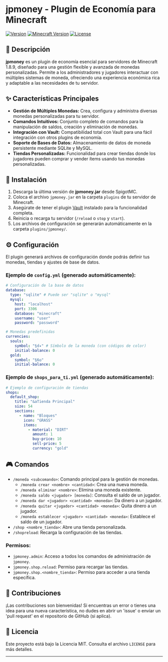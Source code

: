 # jpmoney - Plugin de Economía para Minecraft

[![Version](https://img.shields.io/badge/version-1.0-blue.svg)](https://www.spigotmc.org/resources/jpmoney.XXXXX/)
[![Minecraft Version](https://img.shields.io/badge/minecraft-1.8.9-green.svg)](https://www.spigotmc.org/wiki/spigot-1-8-9-api/)
[![License](https://img.shields.io/badge/license-MIT-brightgreen.svg)](https://opensource.org/licenses/MIT)

## 📝 Descripción

**jpmoney** es un plugin de economía esencial para servidores de Minecraft 1.8.9, diseñado para una gestión flexible y avanzada de monedas personalizadas. Permite a los administradores y jugadores interactuar con múltiples sistemas de moneda, ofreciendo una experiencia económica rica y adaptable a las necesidades de tu servidor.

## ✨ Características Principales

*   **Gestión de Múltiples Monedas:** Crea, configura y administra diversas monedas personalizadas para tu servidor.
*   **Comandos Intuitivos:** Conjunto completo de comandos para la manipulación de saldos, creación y eliminación de monedas.
*   **Integración con Vault:** Compatibilidad total con Vault para una fácil integración con otros plugins de economía.
*   **Soporte de Bases de Datos:** Almacenamiento de datos de moneda persistente mediante SQLite y MySQL.
*   **Tiendas Personalizadas:** Funcionalidad para crear tiendas donde los jugadores pueden comprar y vender ítems usando tus monedas personalizadas.

## 🚀 Instalación

1.  Descarga la última versión de **jpmoney.jar** desde SpigotMC.
2.  Coloca el archivo `jpmoney.jar` en la carpeta `plugins` de tu servidor de Minecraft.
3.  Asegúrate de tener el plugin [Vault](https://www.spigotmc.org/resources/vault.34315/) instalado para la funcionalidad completa.
4.  Reinicia o recarga tu servidor (`/reload` o `stop` y `start`).
5.  Los archivos de configuración se generarán automáticamente en la carpeta `plugins/jpmoney/`.

## ⚙️ Configuración

El plugin generará archivos de configuración donde podrás definir tus monedas, tiendas y ajustes de base de datos.

### Ejemplo de `config.yml` (generado automáticamente):

```yaml
# Configuración de la base de datos
database:
  type: "sqlite" # Puede ser "sqlite" o "mysql"
  mysql:
    host: "localhost"
    port: 3306
    database: "minecraft"
    username: "user"
    password: "password"

# Monedas predefinidas
currencies:
  souls:
    symbol: "§d✦" # Símbolo de la moneda (con códigos de color)
    initial-balance: 0
  gold:
    symbol: "§6◎"
    initial-balance: 0
```

### Ejemplo de `shops_para_ti.yml` (generado automáticamente):

```yaml
# Ejemplo de configuración de tiendas
shops:
  default_shop:
    title: "&aTienda Principal"
    size: 54
    sections:
      - name: "Bloques"
        icon: "GRASS"
        items:
          - material: "DIRT"
            amount: 1
            buy-price: 10
            sell-price: 5
            currency: "gold"
```

## 🎮 Comandos

*   `/moneda <subcomando>`: Comando principal para la gestión de monedas.
    *   `/moneda crear <nombre> <cantidad>`: Crea una nueva moneda.
    *   `/moneda eliminar <nombre>`: Elimina una moneda existente.
    *   `/moneda saldo <jugador> [moneda]`: Consulta el saldo de un jugador.
    *   `/moneda dar <jugador> <cantidad> <moneda>`: Da dinero a un jugador.
    *   `/moneda quitar <jugador> <cantidad> <moneda>`: Quita dinero a un jugador.
    *   `/moneda establecer <jugador> <cantidad> <moneda>`: Establece el saldo de un jugador.
*   `/shop <nombre_tienda>`: Abre una tienda personalizada.
*   `/shopreload`: Recarga la configuración de las tiendas.

### Permisos:

*   `jpmoney.admin`: Acceso a todos los comandos de administración de `jpmoney`.
*   `jpmoney.shop.reload`: Permiso para recargar las tiendas.
*   `jpmoney.shop.<nombre_tienda>`: Permiso para acceder a una tienda específica.

## 🤝 Contribuciones

¡Las contribuciones son bienvenidas! Si encuentras un error o tienes una idea para una nueva característica, no dudes en abrir un 'issue' o enviar un 'pull request' en el repositorio de GitHub (si aplica).

## 📄 Licencia

Este proyecto está bajo la Licencia MIT. Consulta el archivo `LICENSE` para más detalles.

---
